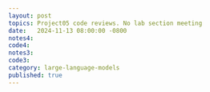 ```yaml
---
layout: post
topics: Project05 code reviews. No lab section meeting
date:   2024-11-13 08:00:00 -0800
notes4: 
code4: 
notes3: 
code3: 
category: large-language-models
published: true
---
```

